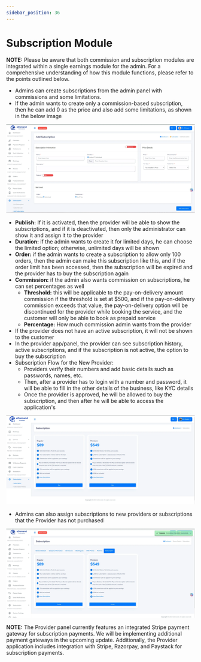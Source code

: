 ```yaml
---
sidebar_position: 36
---
```

# Subscription Module

**NOTE:** Please be aware that both commission and subscription modules are integrated within a single earnings module for the admin. For a comprehensive understanding of how this module functions, please refer to the points outlined below.

- Admins can create subscriptions from the admin panel with commissions and some limitations.
- If the admin wants to create only a commission-based subscription, then he can add 0 as the price and also add some limitations, as shown in the below image

![Add Subscription](../../static/img/adminPanel/add_subscription.webp)

- **Publish:** If it is activated, then the provider will be able to show the subscriptions, and if it is deactivated, then only the administrator can show it and assign it to the provider
- **Duration:** if the admin wants to create it for limited days, he can choose the limited option; otherwise, unlimited days will be shown
- **Order:** if the admin wants to create a subscription to allow only 100 orders, then the admin can make this subscription like this, and if the order limit has been accessed, then the subscription will be expired and the provider has to buy the subscription again
- **Commission:** if the admin also wants commission on subscriptions, he can set percentages as well
  - **Threshold:** this will be applicable to the pay-on-delivery amount commission if the threshold is set at $500, and if the pay-on-delivery commission exceeds that value, the pay-on-delivery option will be discontinued for the provider while booking the service, and the customer will only be able to book as prepaid service
  - **Percentage:** How much commission admin wants from the provider
- If the provider does not have an active subscription, it will not be shown to the customer
- In the provider app/panel, the provider can see subscription history, active subscriptions, and if the subscription is not active, the option to buy the subscription
- Subscription Flow for the New Provider:
  - Providers verify their numbers and add basic details such as passwords, names, etc.
  - Then, after a provider has to login with a number and password, it will be able to fill in the other details of the business, like KYC details
  - Once the provider is approved, he will be allowed to buy the subscription, and then after he will be able to access the application's

![Provider Buy Subscription](../../static/img/adminPanel/provider_buy_supscription.webp)

- Admins can also assign subscriptions to new providers or subscriptions that the Provider has not purchased

![Assign Subscription](../../static/img/adminPanel/assign_subscription.webp)

**NOTE:** The Provider panel currently features an integrated Stripe payment gateway for subscription payments. We will be implementing additional payment gateways in the upcoming update. Additionally, the Provider application includes integration with Stripe, Razorpay, and Paystack for subscription payments. 